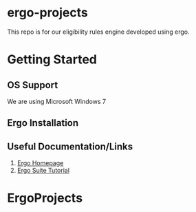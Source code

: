 # ergo-projects
This repo is for our eligibility rules engine developed using ergo.

# Getting Started
## OS Support
We are using Microsoft Windows 7
## Ergo Installation

## Useful Documentation/Links
1. [Ergo Homepage](http://coherentknowledge.com/product-overview-ergo-suite-platform/)
2. [Ergo Suite Tutorial](https://sites.google.com/a/coherentknowledge.com/ergo-suite-tutorial/home)
# ErgoProjects
